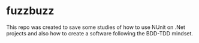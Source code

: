 # fuzzbuzz
This repo was created to save some studies of how to use NUnit on .Net projects and also how to create a software following the BDD-TDD mindset.
